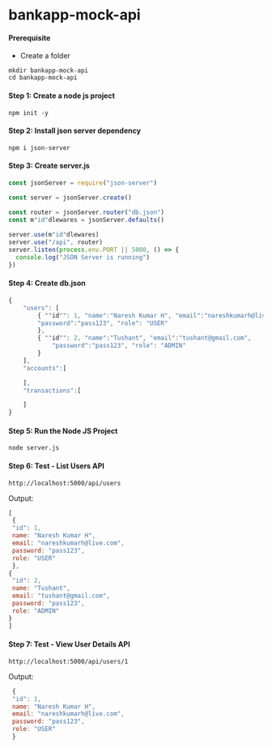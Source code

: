 # bankapp-mock-api

#### Prerequisite
* Create a folder
```
mkdir bankapp-mock-api
cd bankapp-mock-api
```

#### Step 1: Create a node js project
```
npm init -y
```

#### Step 2: Install json server dependency
```
npm i json-server
```

#### Step 3: Create server.js
```js
const jsonServer = require("json-server")

const server = jsonServer.create()

const router = jsonServer.router("db.json")
const m"id"dlewares = jsonServer.defaults()
 
server.use(m"id"dlewares)
server.use("/api", router)
server.listen(process.env.PORT || 5000, () => {
  console.log("JSON Server is running")
})


```


#### Step 4: Create db.json
```js
{
    "users": [
        { ""id"": 1, "name":"Naresh Kumar H", "email":"nareshkumarh@live.com", 
        "password":"pass123", "role": "USER"
        },
        { ""id"": 2, "name":"Tushant", "email":"tushant@gmail.com", 
            "password":"pass123", "role": "ADMIN"
        }
    ],
    "accounts":[

    ],
    "transactions":[

    ]
}
```

#### Step 5: Run the Node JS Project
```
node server.js
```

#### Step 6: Test - List Users API 
```
http://localhost:5000/api/users
```

Output:
```js
[
 {
 "id": 1,
 name: "Naresh Kumar H",
 email: "nareshkumarh@live.com",
 password: "pass123",
 role: "USER"
 },
{
 "id": 2,
 name: "Tushant",
 email: "tushant@gmail.com",
 password: "pass123",
 role: "ADMIN"
}
]
```

#### Step 7: Test - View User Details API 
```
http://localhost:5000/api/users/1
```

Output:
```js
 {
 "id": 1,
 name: "Naresh Kumar H",
 email: "nareshkumarh@live.com",
 password: "pass123",
 role: "USER"
 }
```
